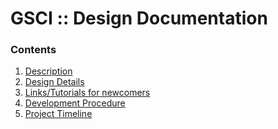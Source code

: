 GSCI :: Design Documentation
=============================

### Contents

1. [Description][1]
2. [Design Details][2]
3. [Links/Tutorials for newcomers][3]
4. [Development Procedure][4]
5. [Project Timeline][5]

[1]: https://github.com/sathyamvellal/gsci/tree/design/description.md
[2]: https://github.com/sathyamvellal/gsci/tree/design/design-document.md
[3]: https://github.com/sathyamvellal/gsci/tree/design/references.md
[4]: https://github.com/sathyamvellal/gsci/tree/design/development.md
[5]: https://github.com/sathyamvellal/gsci/tree/design/timeline.md
